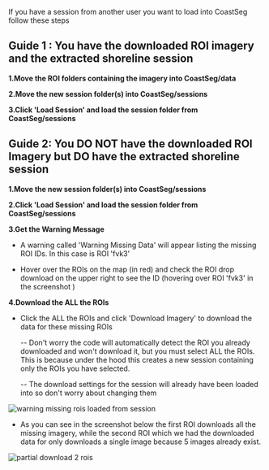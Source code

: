 If you have a session from another user you want to load into CoastSeg follow these steps

## Guide 1 : You have the downloaded ROI imagery and the extracted shoreline session

**1.Move the ROI folders containing the imagery into CoastSeg/data**

**2.Move the new session folder(s) into CoastSeg/sessions**

**3.Click 'Load Session' and load the session folder from CoastSeg/sessions**

## Guide 2: You DO NOT have the downloaded ROI Imagery but DO have the extracted shoreline session

**1.Move the new session folder(s) into CoastSeg/sessions**

**2.Click 'Load Session' and load the session folder from CoastSeg/sessions**

**3.Get the Warning Message**

- A warning called 'Warning Missing Data' will appear listing the missing ROI IDs. In this case is ROI 'fvk3'

- Hover over the ROIs on the map (in red) and check the ROI drop download on the upper right to see the ID (hovering over ROI 'fvk3' in the screenshot )

**4.Download the ALL the ROIs**

- Click the ALL the ROIs and click 'Download Imagery' to download the data for these missing ROIs

  -- Don't worry the code will automatically detect the ROI you already downloaded and won't download it, but you must select ALL the ROIs. This is because under the hood this creates a new session containing only the ROIs you have selected.

  -- The download settings for the session will already have been loaded into so don't worry about changing them

![warning missing rois loaded from session](https://github.com/SatelliteShorelines/CoastSeg/assets/61564689/2c67676e-cf86-4493-884d-452bda356d26)


- As you can see in the screenshot below the first ROI downloads all the missing imagery, while the second ROI which we had the downloaded data for only downloads a single image because 5 images already exist.

![partial download 2 rois](https://github.com/SatelliteShorelines/CoastSeg/assets/61564689/86de7b4a-51de-47b8-9a00-b9d903aded39)

